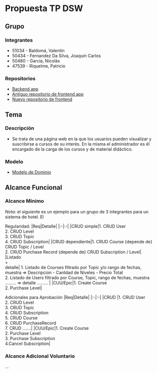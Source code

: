 # Propuesta TP DSW

## Grupo
### Integrantes
* 51034 - Baldomá, Valentín 
* 50434 - Fernandez Da Silva, Joaquín Carlos
* 50480 - García, Nicolás
* 47539 - Riquelme, Patricio

### Repositorios

* [Backend app](https://github.com/nicolasgcode/dsw-tp-backend.git)
* [Antiguo repositorio de frontend app](https://github.com/Patricionrp/dsw-tp-frontend.git)
* [Nuevo repositorio de frontend](https://github.com/nicolasgcode/courseapp-front.git)

## Tema
### Descripción
* Se trata de una página web en la que los usuarios pueden visualizar y suscribirse a cursos de su interés. En la misma el administrador es él encargado de la carga de los cursos y de material didáctico.

### Modelo
* [Modelo de Dominio](https://app.diagrams.net/#G1FbT6NLbCBV1oyPs5EaJUjWl8YRRR_ayW#%7B%22pageId%22%3A%22C5RBs43oDa-KdzZeNtuy%22%7D)



## Alcance Funcional 

### Alcance Mínimo

*Nota*: el siguiente es un ejemplo para un grupo de 3 integrantes para un sistema de hotel. El 

Regularidad:
|Req|Detalle|
|:-|:-|
|CRUD simple|1. CRUD User<br>2. CRUD Level<br>3. CRUD Topic<br>4. CRUD Subscription|
|CRUD dependiente|1. CRUD Course {depende de} CRUD Topic / Level<br>2. CRUD Purchase Record {depende de} CRUD Subscription / Level|
|Listado<br>+<br>detalle| 1. Listado de Courses filtrado por Topic y/o rango de fechas, muestra => Descripcion - Cantdad de Niveles - Precio Total<br> 2. Listado de Users filtrado por Course, Topic, rango de fechas, muestra ......... => detalle  ......... |
|CUU/Epic|1. Create Course<br>2. Purchase Level|


Adicionales para Aprobación
|Req|Detalle|
|:-|:-|
|CRUD |1. CRUD User<br>2. CRUD Level<br>3. CRUD Topic <br>4. CRUD Subscription<br>5. CRUD Course<br>6. CRUD PurchaseRecord<br>7. CRUD .......|
|CUU/Epic|1. Create Course<br>2. Purchase Level<br>3. Purchase Subscription<br>4.Cancel Subscription|


### Alcance Adicional Voluntario

...
